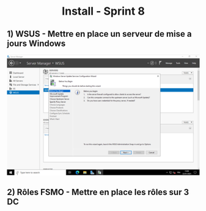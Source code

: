 <div align="center"><H1> Install -  Sprint 8 </H1></div>

## 1) WSUS - Mettre en place un serveur de mise a jours Windows

![WSUS](https://github.com/WildCodeSchool/TSSR-ANGOU-P3-G1/blob/main/SCREENS-PAR-SPRINT/SCREENS-SPRINT8/wsus1.png)

## 2) Rôles FSMO - Mettre en place les rôles sur 3 DC


